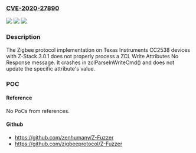 ### [CVE-2020-27890](https://cve.mitre.org/cgi-bin/cvename.cgi?name=CVE-2020-27890)
![](https://img.shields.io/static/v1?label=Product&message=n%2Fa&color=blue)
![](https://img.shields.io/static/v1?label=Version&message=n%2Fa&color=blue)
![](https://img.shields.io/static/v1?label=Vulnerability&message=n%2Fa&color=brighgreen)

### Description

The Zigbee protocol implementation on Texas Instruments CC2538 devices with Z-Stack 3.0.1 does not properly process a ZCL Write Attributes No Response message. It crashes in zclParseInWriteCmd() and does not update the specific attribute's value.

### POC

#### Reference
No PoCs from references.

#### Github
- https://github.com/zenhumany/Z-Fuzzer
- https://github.com/zigbeeprotocol/Z-Fuzzer

